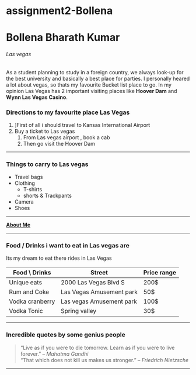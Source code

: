 # assignment2-Bollena
# Bollena Bharath Kumar
###### Las vegas

As a student planning to study in a foreign country, we always look-up for the best university and basically a best place for parties. I personally heared a lot about vegas, so thats my favourite Bucket list place to go. In my opinion Las Vegas has 2 important visiting places like **Hoover Dam** and **Wynn Las Vegas Casino**. 

### Directions to my favourite place Las Vegas

1. ]First of all i should travel to Kansas International Airport
2. Buy a ticket to Las vegas
   1. From Las vegas airport , book a cab 
   2. Then go visit the Hoover Dam

--- 

### Things to carry to Las vegas
* Travel bags
* Clothing
  * T-shirts
  * shorts & Trackpants
* Camera
* Shoes

---

**[About Me](AboutMe.md)**

---

### Food / Drinks i want to eat in Las vegas are

Its my dream to eat there rides in Las Vegas

| Food \ Drinks | Street | Price range |
| --- | --- | --- |
| Unique eats | 2000 Las Vegas Blvd S | 200$ |
| Rum and Coke | Las Vegas Amusement park | 50$ |
| Vodka cranberry | Las vegas Amusement park | 100$ |
| Vodka Tonic | Spring valley | 30$ |

---

### Incredible quotes by some genius people

> “Live as if you were to die tomorrow. Learn as if you were to live forever.” – *Mahatma Gandhi*<Br>
> “That which does not kill us makes us stronger.” – *Friedrich Nietzsche*

---


